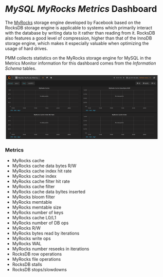 # *MySQL MyRocks Metrics* Dashboard

The [MyRocks](http://myrocks.io) storage engine developed by Facebook based on the RocksDB storage engine is applicable to systems which primarily interact with the database by writing data to it rather than reading from it. RocksDB also features a good level of compression, higher than that of the InnoDB storage engine, which makes it especially valuable when optimizing the usage of hard drives.

PMM collects statistics on the MyRocks storage engine for MySQL in the Metrics Monitor information for this dashboard comes from the *Information Schema* tables.

![](_images/metrics-monitor.mysql-myrocks-metrics.1.png)

### Metrics

- MyRocks cache
- MyRocks cache data bytes R/W
- MyRocks cache index hit rate
- MyRocks cache index
- MyRocks cache filter hit rate
- MyRocks cache filter
- MyRocks cache data byltes inserted
- MyRocks bloom filter
- MyRocks memtable
- MyRocks memtable size
- MyRocks number of keys
- MyRocks cache L0/L1
- MyRocks number of DB ops
- MyRocks R/W
- MyRocks bytes read by iterations
- MyRocks write ops
- MyRocks WAL
- MyRocks number reseeks in iterations
- RocksDB row operations
- MyRocks file operations
- RocksDB stalls
- RocksDB stops/slowdowns
